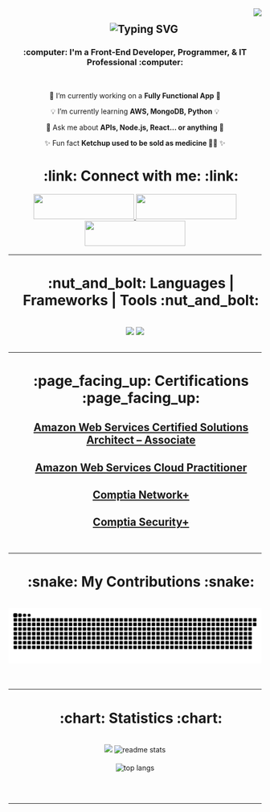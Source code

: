 <img align="right" src="https://visitor-badge.laobi.icu/badge?page_id=Isaiahpeoples.Isaiahpeoples" />

<h2 align="center">
<div align="center" id="toc">
<ul style="list-style: none">
<summary>
    <img src="https://readme-typing-svg.herokuapp.com/?font=Anton&size=35&duration=4000&pause=1000&color=4999E9&center=true&vCenter=true&width=500&height=70&lines=Welcome+to+my+Page+%F0%9F%93%84;I'm+Isaiah.+Nice+to+Meet+You!+%F0%9F%91%8B" alt="Typing SVG" />
</h2>
</summary>
</ul>
</div>

<h3 align="center">:computer: I'm a Front-End Developer, Programmer, & IT Professional :computer:</h3>

<br/>

<div align="center">

 :iphone: I’m currently working on a **Fully Functional App** :iphone:
 
 :bulb: I’m currently learning **AWS, MongoDB, Python** :bulb:

 :speech_balloon: Ask me about **APIs, Node.js, React... or anything** :speech_balloon:

 :sparkles: Fun fact **Ketchup used to be sold as medicine :tomato::pill:** :sparkles:
 </div>
 
<div align="center"> 
<div align="center" id="toc">
<ul style="list-style: none">
<summary>
<h1> :link: Connect with me: :link:</h1>
</summary>
</ul>
</div>

<div align="center"> 
<a href="https://portfolio-ten-puce-52.vercel.app" target="_blank">
    <img src="https://img.shields.io/badge/Portfolio-4999e9?style=for-the-badge&logo=About.me&logoColor=white&logoSize=auto" width="200" height="50" target="_blank" /> 
  </a>
  <a href="https://www.linkedin.com/in/isaiah-peoples-a64653162/" target="_blank">
    <img src="https://img.shields.io/badge/LinkedIn-4999e9?style=for-the-badge&logo=linkedin&logoColor=white&logoSize=auto" width="200" height="50" target="_blank" />
  </a>
<a href="mailto:isaiahcpeoples@outlook.com">
    <img src="https://img.shields.io/badge/Microsoft_Outlook-4999e9?style=for-the-badge&logo=microsoft-outlook&logoColor=white&logoSize=auto" width="200" height="50" target="_blank" />
   </a>
</div>

  

 <hr/>
<div align="center" id="toc">
<ul style="list-style: none">
<summary>
<h1 align="center">:nut_and_bolt: Languages | Frameworks | Tools :nut_and_bolt:</h1>
</summary>
</ul>
</div>
<br/>
<div align="center">
    <img src="https://skillicons.dev/icons?i=aws,vscode,java,bootstrap,html,css,js,git,github,py,php,react" />
    <img src="https://skillicons.dev/icons?i=linux,figma,express,django,jquery,typescript,mongodb,mysql,nextjs,nodejs,tailwind" />
<br>
</div>

<br/>
<hr/>

<div align="center">
 <div align="center" id="toc">
 <ul style="list-style: none">
 <summary>
  <h1>:page_facing_up: Certifications :page_facing_up:</h1>
 </summary>
 </ul>
 </div>


<div align="center">
 <div align="center" id="toc">
 <ul style="list-style: none">
 <summary>

<li>
<h2>
<a href="https://www.credly.com/badges/4983bf01-2eb4-4e15-b3e7-63da603ae750">Amazon Web Services Certified Solutions Architect – Associate</a>
</h2>
</li>

<li>
<h2>
<a href="https://www.credly.com/badges/2bb9ac50-6072-4930-b3dd-31cfcd7711f0">Amazon Web Services Cloud Practitioner</a>
</h2>
</li>

<li>
<h2>
<a href="https://www.credly.com/badges/21bfa8ee-eddd-4b90-94df-d7f8a34322bc">Comptia Network+</a>
</h2>
</li>

<li>
<h2>
<a href="https://www.credly.com/badges/c6a91020-bc9f-4a8c-9dfd-4cb2172f0be1">Comptia Security+</a>
</h2>
</li>

</summary>
 </ul>
 </div>


<br/>
<hr/>


<div align="center">
 <div align="center" id="toc">
 <ul style="list-style: none">
 <summary>
  <h1>:snake: My Contributions :snake:</h1>
 </summary>
 </ul>
 </div>
  <br>
  <img alt="snake game using contribution chart" src="https://raw.githubusercontent.com/Isaiahpeoples/Isaiahpeoples/08e7ae9a16ac55ca7a511b01874cf8f80052e4c6/github-snake-dark.svg" />
  <br/><br/><br/>
</div>

<hr/>

<div align="center" id="toc">
<ul style="list-style: none">
<summary>
<h1 align="center">:chart: Statistics :chart:</h1>
</summary>
</ul>
</div>
<br>
<div align=center>
  <img width=400 src="https://github-readme-streak-stats-git-main-isaiahs-projects-fb9a6612.vercel.app?user=Isaiahpeoples&theme=react&border_radius=10&mode=weekly"/>
  <img width=380 src="https://github-readme-stats-jzs1-isaiahs-projects-fb9a6612.vercel.app/api?username=Isaiahpeoples&count_private=true&show_icons=true&theme=react&rank_icon=github&border_radius=10" alt="readme stats" />
  <br/><br/>
  <img width=425 align="center" src="https://github-readme-stats-jzs1-isaiahs-projects-fb9a6612.vercel.app/api/top-langs/?username=Isaiahpeoples&hide=HTML&langs_count=8&layout=compact&theme=react&border_radius=10&size_weight=0.5&count_weight=0.5&exclude_repo=github-readme-stats" alt="top langs" alt="top langs" />
</div>


<br/><br/>

<hr/>

<br/>
